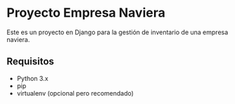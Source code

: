 # Proyecto Empresa Naviera

Este es un proyecto en Django para la gestión de inventario de una empresa naviera.

## Requisitos

- Python 3.x
- pip
- virtualenv (opcional pero recomendado)